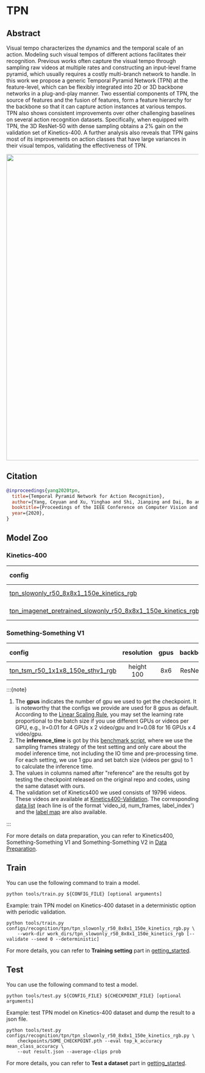 # TPN

## Abstract

<!-- [ABSTRACT] -->

Visual tempo characterizes the dynamics and the temporal scale of an action. Modeling such visual tempos of different actions facilitates their recognition. Previous works often capture the visual tempo through sampling raw videos at multiple rates and constructing an input-level frame pyramid, which usually requires a costly multi-branch network to handle. In this work we propose a generic Temporal Pyramid Network (TPN) at the feature-level, which can be flexibly integrated into 2D or 3D backbone networks in a plug-and-play manner. Two essential components of TPN, the source of features and the fusion of features, form a feature hierarchy for the backbone so that it can capture action instances at various tempos. TPN also shows consistent improvements over other challenging baselines on several action recognition datasets. Specifically, when equipped with TPN, the 3D ResNet-50 with dense sampling obtains a 2% gain on the validation set of Kinetics-400. A further analysis also reveals that TPN gains most of its improvements on action classes that have large variances in their visual tempos, validating the effectiveness of TPN.

<!-- [IMAGE] -->
<div align=center>
<img src="https://user-images.githubusercontent.com/34324155/143018779-1d2a398f-dbd3-405a-87e5-e188b61fcc86.png" width="800"/>
</div>

## Citation

<!-- [ALGORITHM] -->

```BibTeX
@inproceedings{yang2020tpn,
  title={Temporal Pyramid Network for Action Recognition},
  author={Yang, Ceyuan and Xu, Yinghao and Shi, Jianping and Dai, Bo and Zhou, Bolei},
  booktitle={Proceedings of the IEEE Conference on Computer Vision and Pattern Recognition (CVPR)},
  year={2020},
}
```

## Model Zoo

### Kinetics-400

|config | resolution | gpus | backbone | pretrain | top1 acc| top5 acc | reference top1 acc | reference top5 acc | inference_time(video/s) | gpu_mem(M)| ckpt | log| json|
|:--|:--:|:--:|:--:|:--:|:--:|:--:|:--:|:--:|:--:|:--:|:--:|:--:|:--:|
|[tpn_slowonly_r50_8x8x1_150e_kinetics_rgb](/configs/recognition/tpn/tpn_slowonly_r50_8x8x1_150e_kinetics_rgb.py)|short-side 320|8x2| ResNet50 | None | 73.58 | 91.35 | x | x | x | 6916 | [ckpt](https://download.openmmlab.com/mmaction/recognition/tpn/tpn_slowonly_r50_8x8x1_150e_kinetics_rgb/tpn_slowonly_r50_8x8x1_150e_kinetics_rgb-c568e7ad.pth) | [log](https://download.openmmlab.com/mmaction/recognition/tpn/tpn_slowonly_r50_8x8x1_150e_kinetics_rgb/tpn_slowonly_r50_8x8x1_150e_kinetics_rgb.log) | [json](https://download.openmmlab.com/mmaction/recognition/tpn/tpn_slowonly_r50_8x8x1_150e_kinetics_rgb/tpn_slowonly_r50_8x8x1_150e_kinetics_rgb.json) |
|[tpn_imagenet_pretrained_slowonly_r50_8x8x1_150e_kinetics_rgb](/configs/recognition/tpn/tpn_imagenet_pretrained_slowonly_r50_8x8x1_150e_kinetics_rgb.py)|short-side 320|8| ResNet50 | ImageNet | 76.59 | 92.72 | [75.49](https://github.com/decisionforce/TPN/blob/master/MODELZOO.md) | [92.05](https://github.com/decisionforce/TPN/blob/master/MODELZOO.md) | x | 6916 | [ckpt](https://download.openmmlab.com/mmaction/recognition/tpn/tpn_imagenet_pretrained_slowonly_r50_8x8x1_150e_kinetics_rgb/tpn_imagenet_pretrained_slowonly_r50_8x8x1_150e_kinetics_rgb-44362b55.pth) | [log](https://download.openmmlab.com/mmaction/recognition/tpn/tpn_imagenet_pretrained_slowonly_r50_8x8x1_150e_kinetics_rgb/tpn_imagenet_pretrained_slowonly_r50_8x8x1_150e_kinetics_rgb.log) | [json](https://download.openmmlab.com/mmaction/recognition/tpn/tpn_imagenet_pretrained_slowonly_r50_8x8x1_150e_kinetics_rgb/tpn_imagenet_pretrained_slowonly_r50_8x8x1_150e_kinetics_rgb.json) |

### Something-Something V1

|config | resolution | gpus | backbone| pretrain | top1 acc| top5 acc | gpu_mem(M)  | ckpt | log| json|
|:--|:--:|:--:|:--:|:--:|:--:|:--:|:--:|:--:|:--:|:--:|
|[tpn_tsm_r50_1x1x8_150e_sthv1_rgb](/configs/recognition/tpn/tpn_tsm_r50_1x1x8_150e_sthv1_rgb.py)|height 100|8x6| ResNet50 | TSM | 50.80 | 79.05 | 8828 |[ckpt](https://download.openmmlab.com/mmaction/recognition/tpn/tpn_tsm_r50_1x1x8_150e_sthv1_rgb/tpn_tsm_r50_1x1x8_150e_sthv1_rgb_20210311-28de4cd5.pth) |[log](https://download.openmmlab.com/mmaction/recognition/tpn/tpn_tsm_r50_1x1x8_150e_sthv1_rgb/20210311_162636.log)|[json](https://download.openmmlab.com/mmaction/recognition/tpn/tpn_tsm_r50_1x1x8_150e_sthv1_rgb/20210311_162636.log.json)|

:::{note}

1. The **gpus** indicates the number of gpu we used to get the checkpoint. It is noteworthy that the configs we provide are used for 8 gpus as default.
   According to the [Linear Scaling Rule](https://arxiv.org/abs/1706.02677), you may set the learning rate proportional to the batch size if you use different GPUs or videos per GPU,
   e.g., lr=0.01 for 4 GPUs x 2 video/gpu and lr=0.08 for 16 GPUs x 4 video/gpu.
2. The **inference_time** is got by this [benchmark script](/tools/analysis/benchmark.py), where we use the sampling frames strategy of the test setting and only care about the model inference time,
   not including the IO time and pre-processing time. For each setting, we use 1 gpu and set batch size (videos per gpu) to 1 to calculate the inference time.
3. The values in columns named after "reference" are the results got by testing the checkpoint released on the original repo and codes, using the same dataset with ours.
4. The validation set of Kinetics400 we used consists of 19796 videos. These videos are available at [Kinetics400-Validation](https://mycuhk-my.sharepoint.com/:u:/g/personal/1155136485_link_cuhk_edu_hk/EbXw2WX94J1Hunyt3MWNDJUBz-nHvQYhO9pvKqm6g39PMA?e=a9QldB). The corresponding [data list](https://download.openmmlab.com/mmaction/dataset/k400_val/kinetics_val_list.txt) (each line is of the format 'video_id, num_frames, label_index') and the [label map](https://download.openmmlab.com/mmaction/dataset/k400_val/kinetics_class2ind.txt) are also available.

:::

For more details on data preparation, you can refer to Kinetics400, Something-Something V1 and Something-Something V2 in [Data Preparation](/docs/data_preparation.md).

## Train

You can use the following command to train a model.

```shell
python tools/train.py ${CONFIG_FILE} [optional arguments]
```

Example: train TPN model on Kinetics-400 dataset in a deterministic option with periodic validation.

```shell
python tools/train.py configs/recognition/tpn/tpn_slowonly_r50_8x8x1_150e_kinetics_rgb.py \
    --work-dir work_dirs/tpn_slowonly_r50_8x8x1_150e_kinetics_rgb [--validate --seed 0 --deterministic]
```

For more details, you can refer to **Training setting** part in [getting_started](/docs/getting_started.md#training-setting).

## Test

You can use the following command to test a model.

```shell
python tools/test.py ${CONFIG_FILE} ${CHECKPOINT_FILE} [optional arguments]
```

Example: test TPN model on Kinetics-400 dataset and dump the result to a json file.

```shell
python tools/test.py configs/recognition/tpn/tpn_slowonly_r50_8x8x1_150e_kinetics_rgb.py \
    checkpoints/SOME_CHECKPOINT.pth --eval top_k_accuracy mean_class_accuracy \
    --out result.json --average-clips prob
```

For more details, you can refer to **Test a dataset** part in [getting_started](/docs/getting_started.md#test-a-dataset).
